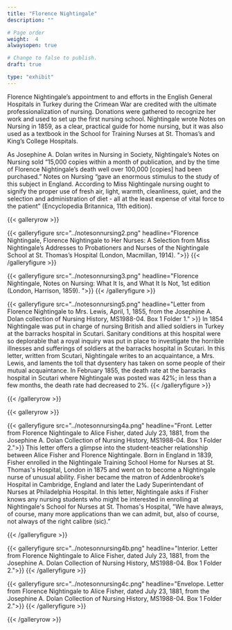 ```yaml
---
title: "Florence Nightingale"
description: ""

# Page order
weight:  4
alwaysopen: true

# Change to false to publish.
draft: true

type: "exhibit"
---
```

Florence Nightingale’s appointment to and efforts in the English General Hospitals in Turkey during the Crimean War are credited with the ultimate professionalization of nursing. Donations were gathered to recognize her work and used to set up the first nursing school. Nightingale wrote Notes on Nursing in 1859, as a clear, practical guide for home nursing, but it was also used as a textbook in the School for Training Nurses at St. Thomas’s and King’s College Hospitals.  

As Josephine A. Dolan writes in Nursing in Society, Nightingale’s Notes on Nursing  sold “15,000 copies within a month of publication, and by the time of Florence Nightingale’s death well over 100,000 [copies] had been purchased.” Notes on Nursing “gave an enormous stimulus to the study of this subject in England. According to Miss Nightingale nursing ought to signify the proper use of fresh air, light, warmth, cleanliness, quiet, and the selection and administration of diet - all at the least expense of vital force to the patient” (Encyclopedia Britannica, 11th edition).

{{< galleryrow >}}

{{< galleryfigure src="../notesonnursing2.png"
           headline="Florence Nightingale, Florence Nightingale to Her Nurses: A Selection from Miss Nightingale’s Addresses to Probationers and Nurses of the Nightingale School at St. Thomas’s Hospital (London, Macmillan, 1914). ">}}
{{< /galleryfigure >}}

{{< galleryfigure src="../notesonnursing3.png"
           headline="Florence Nightingale, Notes on Nursing:  What It Is, and What It Is Not, 1st edition (London, Harrison, 1859). ">}}
{{< /galleryfigure >}}

{{< galleryfigure src="../notesonnursing5.png"
           headline="Letter from Florence Nightingale to Mrs. Lewis, April, 1, 1855, from the Josephine A. Dolan collection of Nursing History, MS1988-04.  Box 1 Folder 1." >}} In 1854 Nightingale was put in charge of nursing British and allied soldiers in Turkey at the barracks hospital in Scutari.  Sanitary conditions at this hospital were so deplorable that a royal inquiry was put in place to investigate the horrible illnesses and sufferings of soldiers at the barracks hospital in Scutari. In this letter, written from Scutari, Nightingale writes to an acquaintance, a Mrs. Lewis, and laments the toll that dysentery has taken on some people of their mutual acquaintance. In February 1855, the death rate at the barracks hospital in Scutari where Nightingale was posted was 42%; in less than a few months, the death rate had decreased to 2%.
{{< /galleryfigure >}}

{{< /galleryrow >}}

{{< galleryrow >}}

{{< galleryfigure src="../notesonnursing4a.png"
           headline="Front. Letter from Florence Nightingale to Alice Fisher, dated July 23, 1881, from the Josephine A. Dolan Collection of Nursing History, MS1988-04.  Box 1 Folder 2.">}} This letter offers a glimpse into the student-teacher relationship between Alice Fisher and Florence Nightingale. Born in England in 1839, Fisher enrolled in the Nightingale Training School Home for Nurses at St. Thomas's Hospital, London in 1875 and went on to become a Nightingale nurse of unusual ability.  Fisher became the matron of Addenbrooke’s Hospital in Cambridge, England and later the Lady Superintendant of Nurses at Philadelphia Hospital. In this letter, Nightingale asks if Fisher knows any nursing students who might be interested in enrolling at Nightingale's School for Nurses at St. Thomas's Hospital, "We have always, of course, many more applications than we can admit, but, also of course, not always of the right calibre (sic).”

{{< /galleryfigure >}}

{{< galleryfigure src="../notesonnursing4b.png"
           headline="Interior. Letter from Florence Nightingale to Alice Fisher, dated July 23, 1881, from the Josephine A. Dolan Collection of Nursing History, MS1988-04.  Box 1 Folder 2.">}} 
{{< /galleryfigure >}}

{{< galleryfigure src="../notesonnursing4c.png"
           headline="Envelope. Letter from Florence Nightingale to Alice Fisher, dated July 23, 1881, from the Josephine A. Dolan Collection of Nursing History, MS1988-04.  Box 1 Folder 2.">}}
{{< /galleryfigure >}}

{{< /galleryrow >}}
